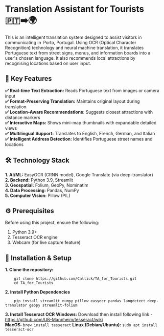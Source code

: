 # Translation Assistant for Tourists 🇵🇹➡️🌍
This is an intelligent translation system designed to assist visitors in communicating in Porto, Portugal. Using OCR (Optical Character Recognition) technology and neural machine translation, it translates Portuguese text from street signs, menus, and information boards into a user's chosen language. It also recommends local attractions by recognising locations based on user input.
## 🔑 Key Features
**✅ Real-time Text Extraction:** Reads Portuguese text from images or camera input<br>
**✅ Format-Preserving Translation:** Maintains original layout during translation<br>
**✅ Location-Aware Recommendations:** Suggests closest attractions with distance markers<br>
**✅ Interactive Maps:** Shows mini-map thumbnails with expandable detailed views<br>
**✅ Multilingual Support:** Translates to English, French, German, and Italian<br>
**✅ Intelligent Address Detection:** Identifies Portuguese street names and locations
## 🛠 Technology Stack
  **1. AI/ML:** EasyOCR (CRNN model), Google Translate (via deep-translator) <br>
  **2. Backend:** Python 3.9, Streamlit <br>
  **3. Geospatial:** Folium, GeoPy, Nominatim <br>
  **4. Data Processing:** Pandas, NumPy <br>
  **5. Computer Vision:** Pillow (PIL) <br>
## ⚙️ Prerequisites
Before using this project, ensure the following:
  1. Python 3.9+
  2. Tesseract OCR engine
  3. Webcam (for live capture feature)
## 🚀 Installation & Setup
 **1. Clone the repository:**
```
    git clone https://github.com/Callick/TA_for_Tourists.git
    cd TA_for_Tourists
```
 **2. Install Python Dependencies**
```
    pip install streamlit numpy pillow easyocr pandas langdetect deep-translator geopy streamlit-folium
```
 **3. Install Tesseract OCR**
   **Windows:** Download then install following link - https://github.com/UB-Mannheim/tesseract/wiki<br>
   **MacOS:** ``` brew install tesseract ```
   **Linux (Debian/Ubuntu):** ``` sudo apt install tesseract-ocr ```
   
